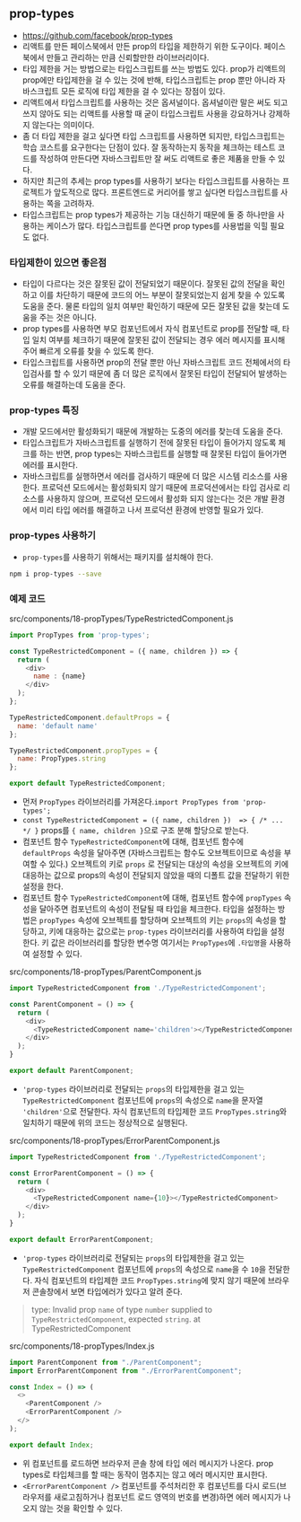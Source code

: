 ## prop-types
- https://github.com/facebook/prop-types
- 리액트를 만든 페이스북에서 만든 prop의 타입을 제한하기 위한 도구이다. 페이스북에서 만들고 관리하는 만큼 신뢰할만한 라이브러리이다.
- 타입 제한을 거는 방법으로는 타입스크립트를 쓰는 방법도 있다. prop가 리액트의 prop에만 타입제한을 걸 수 있는 것에 반해, 타입스크립트는 prop 뿐만 아니라 자바스크립트 모든 로직에 타입 제한을 걸 수 있다는 장점이 있다.
- 리액트에서 타입스크립트를 사용하는 것은 옵셔널이다. 옵셔널이란 말은 써도 되고 쓰지 않아도 되는 리액트를 사용할 때 굳이 타입스크립트 사용을 강요하거나 강제하지 않는다는 의미이다.
- 좀 더 타입 제한을 걸고 싶다면 타입 스크립트를 사용하면 되지만, 타입스크립트는 학습 코스트를 요구한다는 단점이 있다. 잘 동작하는지 동작을 체크하는 테스트 코드를 작성하여 만든다면 자바스크립트만 잘 써도 리액트로 좋은 제품을 만들 수 있다.
- 하지만 최근의 추세는 prop types를 사용하기 보다는 타입스크립트를 사용하는 프로젝트가 앞도적으로 많다. 프론트엔드로 커리어를 쌓고 싶다면 타입스크립트를 사용하는 쪽을 고려하자.
- 타입스크립트는 prop types가 제공하는 기능 대신하기 때문에 둘 중 하나만을 사용하는 케이스가 많다. 타입스크립트를 쓴다면 prop types를 사용법을 익힐 필요도 없다.

### 타입제한이 있으면 좋은점
- 타입이 다르다는 것은 잘못된 값이 전달되었기 때문이다. 잘못된 값의 전달을 확인하고 이를 차단하기 때문에 코드의 어느 부분이 잘못되었는지 쉽게 찾을 수 있도록 도움을 준다. 물론 타입의 일치 여부만 확인하기 때문에 모든 잘못된 값을 찾는데 도움을 주는 것은 아니다.
- prop types를 사용하면 부모 컴포넌트에서 자식 컴포넌트로 prop를 전달할 때, 타입 일치 여부를 체크하기 때문에 잘못된 값이 전달되는 경우 에러 메시지를 표시해 주어 빠르게 오류를 찾을 수 있도록 한다.
- 타입스크립트를 사용하면 prop의 전달 뿐만 아닌 자바스크립트 코드 전체에서의 타입검사를 할 수 있기 때문에 좀 더 많은 로직에서 잘못된 타입이 전달되어 발생하는 오류를 해결하는데 도움을 준다.

### prop-types 특징
- 개발 모드에서만 활성화되기 때문에 개발하는 도중의 에러를 찾는데 도움을 준다.
- 타입스크립트가 자바스크립트를 실행하기 전에 잘못된 타입이 들어가지 않도록 체크를 하는 반면, prop types는 자바스크립트를 실행할 때 잘못된 타입이 들어가면 에러를 표시한다.
- 자바스크립트를 실행하면서 에러를 검사하기 때문에 더 많은 시스템 리소스를 사용한다. 프로덕션 모드에서는 활성화되지 않기 때문에 프로덕션에서는 타입 검사로 리소스를 사용하지 않으며, 프로덕션 모드에서 활성화 되지 않는다는 것은 개발 환경에서 미리 타입 에러를 해결하고 나서 프로덕션 환경에 반영할 필요가 있다.

### prop-types 사용하기
- `prop-types`를 사용하기 위해서는 패키지를 설치해야 한다.
```sh
npm i prop-types --save
```

### 예제 코드
src/components/18-propTypes/TypeRestrictedComponent.js
```js
import PropTypes from 'prop-types';

const TypeRestrictedComponent = ({ name, children }) => {
  return (
    <div>
      name : {name}
    </div>
  );
};

TypeRestrictedComponent.defaultProps = {
  name: 'default name'
};

TypeRestrictedComponent.propTypes = {
  name: PropTypes.string
};

export default TypeRestrictedComponent;
```
- 먼저 `PropTypes` 라이브러리를 가져온다.`import PropTypes from 'prop-types';`
- `const TypeRestrictedComponent = ({ name, children })  => { /* ... */ }` props를 `{ name, children }`으로 구조 분해 할당으로 받는다.
- 컴포넌트 함수 `TypeRestrictedComponent`에 대해, 컴포넌트 함수에 `defaultProps` 속성을 달아주면 (자바스크립트는 함수도 오브젝트이므로 속성을 부여할 수 있다.) 오브젝트의 키로 `props` 로 전달되는 대상의 속성을 오브젝트의 키에 대응하는 값으로 props의 속성이 전달되지 않았을 때의 디폴트 값을 전달하기 위한 설정을 한다.
- 컴포넌트 함수 `TypeRestrictedComponent`에 대해, 컴포넌트 함수에 `propTypes` 속성을 달아주면 컴포넌트의 속성이 전달될 때 타입을 체크한다. 타입을 설정하는 방법은 `propTypes` 속성에 오브젝트를 할당하며 오브젝트의 키는 `props`의 속성을 할당하고, 키에 대응하는 값으로는 `prop-types` 라이브러리를 사용하여 타입을 설정한다. 키 값은 라이브러리를 할당한 변수명 여기서는 `PropTypes`에 `.타입명`을 사용하여 설정할 수 있다.

src/components/18-propTypes/ParentComponent.js
```js
import TypeRestrictedComponent from './TypeRestrictedComponent';

const ParentComponent = () => {
  return (
    <div>
      <TypeRestrictedComponent name='children'></TypeRestrictedComponent>
    </div>
  );
}

export default ParentComponent;
```
- `'prop-types` 라이브러리로 전달되는 `props`의 타입제한을 걸고 있는 `TypeRestrictedComponent` 컴포넌트에 `props`의 속성으로 `name`을 문자열 `'children'`으로 전달한다. 자식 컴포넌트의 타입제한 코드 `PropTypes.string`와 일치하기 때문에 위의 코드는 정상적으로 실행된다.

src/components/18-propTypes/ErrorParentComponent.js
```js
import TypeRestrictedComponent from './TypeRestrictedComponent';

const ErrorParentComponent = () => {
  return (
    <div>
      <TypeRestrictedComponent name={10}></TypeRestrictedComponent>
    </div>
  );
}

export default ErrorParentComponent;
```
- `'prop-types` 라이브러리로 전달되는 `props`의 타입제한을 걸고 있는 `TypeRestrictedComponent` 컴포넌트에 `props`의 속성으로 `name`을 수 `10`을 전달한다. 자식 컴포넌트의 타입제한 코드 `PropTypes.string`에 맞지 않기 때문에 브라우저 콘솔창에서 보면 타입에러가 있다고 알려 준다.
> type: Invalid prop `name` of type `number` supplied to `TypeRestrictedComponent`, expected `string`. at TypeRestrictedComponent

src/components/18-propTypes/Index.js
```js
import ParentComponent from "./ParentComponent";
import ErrorParentComponent from "./ErrorParentComponent";

const Index = () => (
  <>
    <ParentComponent />
    <ErrorParentComponent />
  </>
);

export default Index;
```
- 위 컴포넌트를 로드하면 브라우저 콘솔 창에 타입 에러 메시지가 나온다. prop types로 타입체크를 할 때는 동작이 멈추지는 않고 에러 메시지만 표시한다.
- `<ErrorParentComponent />` 컴포넌트를 주석처리한 후 컴포넌트를 다시 로드(브라우저를 새로고침하거나 컴포넌트 로드 영역의 번호를 변경)하면 에러 메시지가 나오지 않는 것을 확인할 수 있다. 
